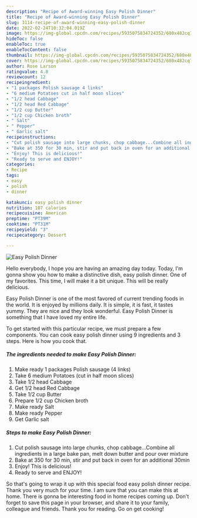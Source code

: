 ```yaml
---
description: "Recipe of Award-winning Easy Polish Dinner"
title: "Recipe of Award-winning Easy Polish Dinner"
slug: 3114-recipe-of-award-winning-easy-polish-dinner
date: 2022-02-24T10:32:04.019Z
image: https://img-global.cpcdn.com/recipes/5935075834724352/680x482cq70/easy-polish-dinner-recipe-main-photo.jpg
hideToc: false
enableToc: true
enableTocContent: false
thumbnail: https://img-global.cpcdn.com/recipes/5935075834724352/680x482cq70/easy-polish-dinner-recipe-main-photo.jpg
cover: https://img-global.cpcdn.com/recipes/5935075834724352/680x482cq70/easy-polish-dinner-recipe-main-photo.jpg
author: Rose Larson
ratingvalue: 4.8
reviewcount: 12
recipeingredient:
- "1 packages Polish sausage 4 links"
- "6 medium Potatoes cut in half moon slices"
- "1/2 head Cabbage"
- "1/2 head Red Cabbage"
- "1/2 cup Butter"
- "1/2 cup Chicken broth"
- " Salt"
- " Pepper"
- " Garlic salt"
recipeinstructions:
- "Cut polish sausage into large chunks, chop cabbage...Combine all ingredients in a large bake pan, melt down butter and pour over mixture"
- "Bake at 350 for 30 min, stir and put back in oven for an additional 30min"
- "Enjoy! This is delicious!"
- "Ready to serve and ENJOY!"
categories:
- Recipe
tags:
- easy
- polish
- dinner

katakunci: easy polish dinner 
nutrition: 107 calories
recipecuisine: American
preptime: "PT39M"
cooktime: "PT31M"
recipeyield: "3"
recipecategory: Dessert

---
```



![Easy Polish Dinner](https://img-global.cpcdn.com/recipes/5935075834724352/680x482cq70/easy-polish-dinner-recipe-main-photo.jpg)

Hello everybody, I hope you are having an amazing day today. Today, I'm gonna show you how to make a distinctive dish, easy polish dinner. One of my favorites. This time, I will make it a bit unique. This will be really delicious.



Easy Polish Dinner is one of the most favored of current trending foods in the world. It is enjoyed by millions daily. It is simple, it is fast, it tastes yummy. They are nice and they look wonderful. Easy Polish Dinner is something that I have loved my entire life.


To get started with this particular recipe, we must prepare a few components. You can cook easy polish dinner using 9 ingredients and 3 steps. Here is how you cook that.

<!--inarticleads1-->

##### The ingredients needed to make Easy Polish Dinner:

1. Make ready 1 packages Polish sausage (4 links)
1. Take 6 medium Potatoes (cut in half moon slices)
1. Take 1/2 head Cabbage
1. Get 1/2 head Red Cabbage
1. Take 1/2 cup Butter
1. Prepare 1/2 cup Chicken broth
1. Make ready  Salt
1. Make ready  Pepper
1. Get  Garlic salt




<!--inarticleads2-->

##### Steps to make Easy Polish Dinner:

1. Cut polish sausage into large chunks, chop cabbage...Combine all ingredients in a large bake pan, melt down butter and pour over mixture
1. Bake at 350 for 30 min, stir and put back in oven for an additional 30min
1. Enjoy! This is delicious!
1. Ready to serve and ENJOY!



So that's going to wrap it up with this special food easy polish dinner recipe. Thank you very much for your time. I am sure that you can make this at home. There is gonna be interesting food in home recipes coming up. Don't forget to save this page in your browser, and share it to your family, colleague and friends. Thank you for reading. Go on get cooking!
